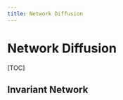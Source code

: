 ```yaml
---
title: Network Diffusion
---
```


# Network Diffusion

[TOC]

## Invariant Network

[^icdm2014]: Metric Ranking of Invariant Networks with Belief Propagation